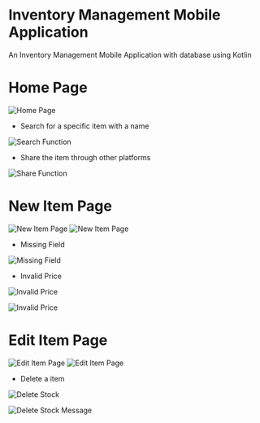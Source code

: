 # Inventory Management Mobile Application
An Inventory Management Mobile Application with database using Kotlin 

# Home Page
![Home Page](https://github.com/Cw020729/StockListMobileApplication/blob/main/Sample1/HomePage.jpg?raw=true)

* Search for a specific item with a name

![Search Function](https://github.com/Cw020729/StockListMobileApplication/blob/main/Sample1/SearchItem.jpg?raw=true)

* Share the item through other platforms

![Share Function](https://github.com/Cw020729/StockListMobileApplication/blob/main/Sample1/ShareItem.jpg?raw=true)

# New Item Page
![New Item Page](https://github.com/Cw020729/StockListMobileApplication/blob/main/Sample1/NewItemPage.png?raw=true)
![New Item Page](https://github.com/Cw020729/StockListMobileApplication/blob/main/Sample1/NewItemPage1.jpg?raw=true)

* Missing Field

![Missing Field](https://github.com/Cw020729/StockListMobileApplication/blob/main/Sample1/ErrorMessage.jpg?raw=true)

* Invalid Price

![Invalid Price](https://github.com/Cw020729/StockListMobileApplication/blob/main/Sample1/ErrorMessage1.jpg?raw=true)

![Invalid Price](https://github.com/Cw020729/StockListMobileApplication/blob/main/Sample1/ErrorMessage2.jpg?raw=true)

# Edit Item Page
![Edit Item Page](https://github.com/Cw020729/StockListMobileApplication/blob/main/Sample1/EditItemPage.jpg?raw=true)
![Edit Item Page](https://github.com/Cw020729/StockListMobileApplication/blob/main/Sample1/EditItemPage1.jpg?raw=true)

* Delete a item

![Delete Stock](https://github.com/Cw020729/StockListMobileApplication/blob/main/Sample1/DeleteItem.jpg?raw=true)

![Delete Stock Message](https://github.com/Cw020729/StockListMobileApplication/blob/main/Sample1/DeleteItemMessage.png?raw=true)
